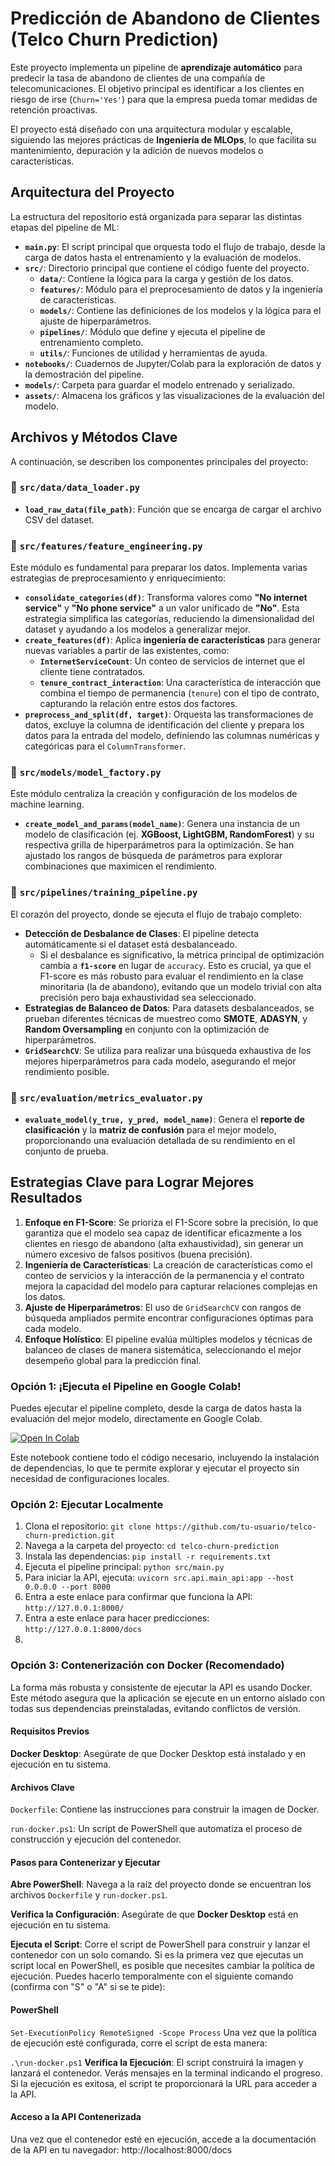 # Predicción de Abandono de Clientes (Telco Churn Prediction)

Este proyecto implementa un pipeline de **aprendizaje automático** para predecir la tasa de abandono de clientes de una compañía de telecomunicaciones. El objetivo principal es identificar a los clientes en riesgo de irse (`Churn='Yes'`) para que la empresa pueda tomar medidas de retención proactivas.

El proyecto está diseñado con una arquitectura modular y escalable, siguiendo las mejores prácticas de **Ingeniería de MLOps**, lo que facilita su mantenimiento, depuración y la adición de nuevos modelos o características.

## Arquitectura del Proyecto

La estructura del repositorio está organizada para separar las distintas etapas del pipeline de ML:

- **`main.py`**: El script principal que orquesta todo el flujo de trabajo, desde la carga de datos hasta el entrenamiento y la evaluación de modelos.
- **`src/`**: Directorio principal que contiene el código fuente del proyecto.
  - **`data/`**: Contiene la lógica para la carga y gestión de los datos.
  - **`features/`**: Módulo para el preprocesamiento de datos y la ingeniería de características.
  - **`models/`**: Contiene las definiciones de los modelos y la lógica para el ajuste de hiperparámetros.
  - **`pipelines/`**: Módulo que define y ejecuta el pipeline de entrenamiento completo.
  - **`utils/`**: Funciones de utilidad y herramientas de ayuda.
- **`notebooks/`**: Cuadernos de Jupyter/Colab para la exploración de datos y la demostración del pipeline.
- **`models/`**: Carpeta para guardar el modelo entrenado y serializado.
- **`assets/`**: Almacena los gráficos y las visualizaciones de la evaluación del modelo.

## Archivos y Métodos Clave

A continuación, se describen los componentes principales del proyecto:

### 📁 `src/data/data_loader.py`

- **`load_raw_data(file_path)`**: Función que se encarga de cargar el archivo CSV del dataset.

### 📁 `src/features/feature_engineering.py`

Este módulo es fundamental para preparar los datos. Implementa varias estrategias de preprocesamiento y enriquecimiento:

- **`consolidate_categories(df)`**: Transforma valores como **"No internet service"** y **"No phone service"** a un valor unificado de **"No"**. Esta estrategia simplifica las categorías, reduciendo la dimensionalidad del dataset y ayudando a los modelos a generalizar mejor.
- **`create_features(df)`**: Aplica **ingeniería de características** para generar nuevas variables a partir de las existentes, como:
  - **`InternetServiceCount`**: Un conteo de servicios de internet que el cliente tiene contratados.
  - **`tenure_contract_interaction`**: Una característica de interacción que combina el tiempo de permanencia (`tenure`) con el tipo de contrato, capturando la relación entre estos dos factores.
- **`preprocess_and_split(df, target)`**: Orquesta las transformaciones de datos, excluye la columna de identificación del cliente y prepara los datos para la entrada del modelo, definiendo las columnas numéricas y categóricas para el `ColumnTransformer`.

### 📁 `src/models/model_factory.py`

Este módulo centraliza la creación y configuración de los modelos de machine learning.

- **`create_model_and_params(model_name)`**: Genera una instancia de un modelo de clasificación (ej. **XGBoost, LightGBM, RandomForest**) y su respectiva grilla de hiperparámetros para la optimización. Se han ajustado los rangos de búsqueda de parámetros para explorar combinaciones que maximicen el rendimiento.

### 📁 `src/pipelines/training_pipeline.py`

El corazón del proyecto, donde se ejecuta el flujo de trabajo completo:

- **Detección de Desbalance de Clases**: El pipeline detecta automáticamente si el dataset está desbalanceado.
  - Si el desbalance es significativo, la métrica principal de optimización cambia a **`f1-score`** en lugar de `accuracy`. Esto es crucial, ya que el F1-score es más robusto para evaluar el rendimiento en la clase minoritaria (la de abandono), evitando que un modelo trivial con alta precisión pero baja exhaustividad sea seleccionado.
- **Estrategias de Balanceo de Datos**: Para datasets desbalanceados, se prueban diferentes técnicas de muestreo como **SMOTE**, **ADASYN**, y **Random Oversampling** en conjunto con la optimización de hiperparámetros.
- **`GridSearchCV`**: Se utiliza para realizar una búsqueda exhaustiva de los mejores hiperparámetros para cada modelo, asegurando el mejor rendimiento posible.

### 📁 `src/evaluation/metrics_evaluator.py`

- **`evaluate_model(y_true, y_pred, model_name)`**: Genera el **reporte de clasificación** y la **matriz de confusión** para el mejor modelo, proporcionando una evaluación detallada de su rendimiento en el conjunto de prueba.

## Estrategias Clave para Lograr Mejores Resultados

1.  **Enfoque en F1-Score**: Se prioriza el F1-Score sobre la precisión, lo que garantiza que el modelo sea capaz de identificar eficazmente a los clientes en riesgo de abandono (alta exhaustividad), sin generar un número excesivo de falsos positivos (buena precisión).
2.  **Ingeniería de Características**: La creación de características como el conteo de servicios y la interacción de la permanencia y el contrato mejora la capacidad del modelo para capturar relaciones complejas en los datos.
3.  **Ajuste de Hiperparámetros**: El uso de `GridSearchCV` con rangos de búsqueda ampliados permite encontrar configuraciones óptimas para cada modelo.
4.  **Enfoque Holístico**: El pipeline evalúa múltiples modelos y técnicas de balanceo de clases de manera sistemática, seleccionando el mejor desempeño global para la predicción final.


### Opción 1: ¡Ejecuta el Pipeline en Google Colab!

Puedes ejecutar el pipeline completo, desde la carga de datos hasta la evaluación del mejor modelo, directamente en Google Colab.

[![Open In Colab](https://colab.research.google.com/assets/colab-badge.svg)](https://colab.research.google.com/github/ravilesl/telco-churn-prediction/blob/main/notebooks/colab_runner.ipynb)

Este notebook contiene todo el código necesario, incluyendo la instalación de dependencias, lo que te permite explorar y ejecutar el proyecto sin necesidad de configuraciones locales.

### Opción 2: Ejecutar Localmente
1.  Clona el repositorio: `git clone https://github.com/tu-usuario/telco-churn-prediction.git`
2.  Navega a la carpeta del proyecto: `cd telco-churn-prediction`
3.  Instala las dependencias: `pip install -r requirements.txt`
4.  Ejecuta el pipeline principal: `python src/main.py`
5.  Para iniciar la API, ejecuta:  `uvicorn src.api.main_api:app --host 0.0.0.0 --port 8000`
6.  Entra a este enlace para confirmar que funciona la API: `http://127.0.0.1:8000/`
7.  Entra a este enlace para hacer predicciones: `http://127.0.0.1:8000/docs`
8.  

### Opción 3: Contenerización con Docker (Recomendado)
La forma más robusta y consistente de ejecutar la API es usando Docker. Este método asegura que la aplicación se ejecute en un entorno aislado con todas sus dependencias preinstaladas, evitando conflictos de versión.

#### Requisitos Previos
**Docker Desktop**: Asegúrate de que Docker Desktop está instalado y en ejecución en tu sistema.

#### Archivos Clave
`Dockerfile`: Contiene las instrucciones para construir la imagen de Docker.

`run-docker.ps1`: Un script de PowerShell que automatiza el proceso de construcción y ejecución del contenedor.

#### Pasos para Contenerizar y Ejecutar
**Abre PowerShell**: Navega a la raíz del proyecto donde se encuentran los archivos `Dockerfile` y `run-docker.ps1`.

**Verifica la Configuración**: Asegúrate de que **Docker Desktop** está en ejecución en tu sistema.

**Ejecuta el Script**: Corre el script de PowerShell para construir y lanzar el contenedor con un solo comando. Si es la primera vez que ejecutas un script local en PowerShell, es posible que necesites cambiar la política de ejecución. Puedes hacerlo temporalmente con el siguiente comando (confirma con "S" o "A" si se te pide):

#### PowerShell

`Set-ExecutionPolicy RemoteSigned -Scope Process`
Una vez que la política de ejecución esté configurada, corre el script de esta manera:

`.\run-docker.ps1`
**Verifica la Ejecución**: El script construirá la imagen y lanzará el contenedor. Verás mensajes en la terminal indicando el progreso. Si la ejecución es exitosa, el script te proporcionará la URL para acceder a la API.

#### Acceso a la API Contenerizada
Una vez que el contenedor esté en ejecución, accede a la documentación de la API en tu navegador:
http://localhost:8000/docs